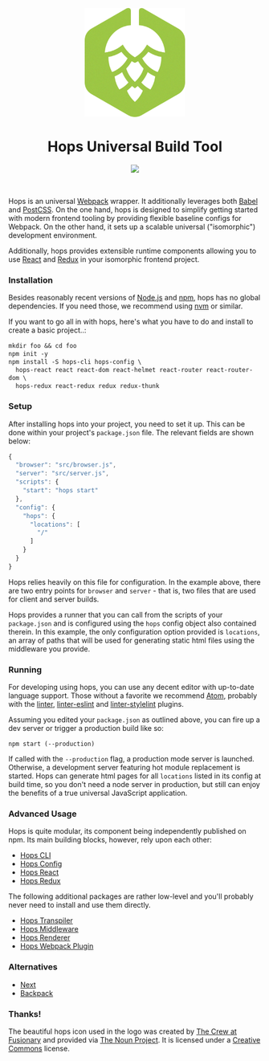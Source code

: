 
<p align="center">
  <img
    width="200"
    height="217"
    src="https://github.com/xing/hops/blob/master/logo.png?raw=true"
  />
</p>

<h1 align="center">Hops Universal Build Tool</h1>

<p align="center">
  <a href="https://travis-ci.org/xing/hops">
    <img src="https://travis-ci.org/xing/hops.svg?branch=master">
  </a>
</p>
<p>&nbsp;</p>

Hops is an universal [Webpack](https://webpack.js.org) wrapper. It additionally leverages both [Babel](https://babeljs.io) and [PostCSS](http://postcss.org). On the one hand, hops is designed to simplify getting started with modern frontend tooling by providing flexible baseline configs for Webpack. On the other hand, it sets up a scalable universal ("isomorphic") development environment.

Additionally, hops provides extensible runtime components allowing you to use [React](https://facebook.github.io/react/) and [Redux](http://redux.js.org) in your isomorphic frontend project.


### Installation

Besides reasonably recent versions of [Node.js](https://nodejs.org/en/) and [npm](https://www.npmjs.com), hops has no global dependencies. If you need those, we recommend using [nvm](https://github.com/creationix/nvm) or similar.

If you want to go all in with hops, here's what you have to do and install to create a basic project..:

```shell
mkdir foo && cd foo
npm init -y
npm install -S hops-cli hops-config \
  hops-react react react-dom react-helmet react-router react-router-dom \
  hops-redux react-redux redux redux-thunk
```


### Setup

After installing hops into your project, you need to set it up. This can be done within your project's `package.json` file. The relevant fields are shown below:

```javascript
{
  "browser": "src/browser.js",
  "server": "src/server.js",
  "scripts": {
    "start": "hops start"
  },
  "config": {
    "hops": {
      "locations": [
        "/"
      ]
    }
  }
}
```

Hops relies heavily on this file for configuration. In the example above, there are two entry points for `browser` and `server` - that is, two files that are used for client and server builds.

Hops provides a runner that you can call from the scripts of your `package.json` and is configured using the `hops` config object also contained therein. In this example, the only configuration option provided is `locations`, an array of paths that will be used for generating static html files using the middleware you provide.


### Running

For developing using hops, you can use any decent editor with up-to-date language support. Those without a favorite we recommend [Atom](https://atom.io), probably with the [linter](https://atom.io/packages/linter), [linter-eslint](https://atom.io/packages/linter-eslint) and [linter-stylelint](https://atom.io/packages/linter-stylelint) plugins.

Assuming you edited your `package.json` as outlined above, you can fire up a dev server or trigger a production build like so:

```shell
npm start (--production)
```

If called with the `--production` flag, a production mode server is launched. Otherwise, a development server featuring hot module replacement is started. Hops can generate html pages for all `locations` listed in its config at build time, so you don't need a node server in production, but still can enjoy the benefits of a true universal JavaScript application.


### Advanced Usage

Hops is quite modular, its component being independently published on npm. Its main building blocks, however, rely upon each other:

* [Hops CLI](https://github.com/xing/hops/tree/master/packages/cli)
* [Hops Config](https://github.com/xing/hops/tree/master/packages/config)
* [Hops React](https://github.com/xing/hops/tree/master/packages/react)
* [Hops Redux](https://github.com/xing/hops/tree/master/packages/redux)

The following additional packages are rather low-level and you'll probably never need to install and use them directly.

* [Hops Transpiler](https://github.com/xing/hops/tree/master/packages/transpiler)
* [Hops Middleware](https://github.com/xing/hops/tree/master/packages/middleware)
* [Hops Renderer](https://github.com/xing/hops/tree/master/packages/renderer)
* [Hops Webpack Plugin](https://github.com/xing/hops/tree/master/packages/plugin)


### Alternatives

* [Next](https://github.com/zeit/next.js/)
* [Backpack](https://www.npmjs.com/package/backpack-core)


### Thanks!

The beautiful hops icon used in the logo was created by [The Crew at Fusionary](https://thenounproject.com/fusionary/) and provided via [The Noun Project](https://thenounproject.com/term/hops/9254/). It is licensed under a [Creative Commons](http://creativecommons.org/licenses/by/3.0/us/) license.
